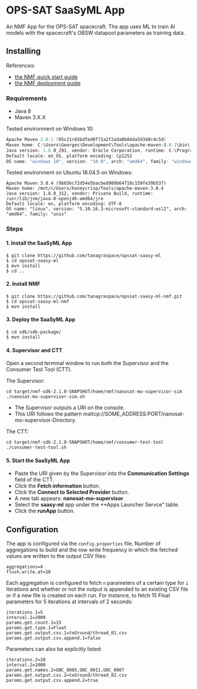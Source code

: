 # OPS-SAT SaaSyML App
An NMF App for the OPS-SAT spacecraft. The app uses ML to train AI models with the spacecraft's OBSW datapool parameters as training data. 

## Installing

References:
- [the NMF quick start guide](https://nanosat-mo-framework.readthedocs.io/en/latest/quickstart.html)
- [the NMF deployment guide](https://nanosat-mo-framework.readthedocs.io/en/latest/apps/packaging.html)

### Requirements
- Java 8
- Maven 3.X.X

Tested environment on Windows 10:
```powershell
Apache Maven 3.8.1 (05c21c65bdfed0f71a2f2ada8b84da59348c4c5d)
Maven home: C:\Users\Georges\Development\Tools\apache-maven-3.8.1\bin\..
Java version: 1.8.0_291, vendor: Oracle Corporation, runtime: C:\Program Files\Java\jdk1.8.0_291\jre
Default locale: en_US, platform encoding: Cp1252
OS name: "windows 10", version: "10.0", arch: "amd64", family: "windows"
```

Tested environment on Ubuntu 18.04.5 on Windows:
```shell
Apache Maven 3.8.4 (9b656c72d54e5bacbed989b64718c159fe39b537)
Maven home: /mnt/c/Users/honeycrisp/Tools/apache-maven-3.8.4
Java version: 1.8.0_312, vendor: Private Build, runtime: /usr/lib/jvm/java-8-openjdk-amd64/jre
Default locale: en, platform encoding: UTF-8
OS name: "linux", version: "5.10.16.3-microsoft-standard-wsl2", arch: "amd64", family: "unix"
```

### Steps

#### 1. Install the SaaSyML App
```shell
$ git clone https://github.com/tanagraspace/opssat-saasy-ml
$ cd opssat-saasy-ml
$ mvn install
$ cd ..
```

#### 2. Install NMF
```shell
$ git clone https://github.com/tanagraspace/opssat-saasy-ml-nmf.git
$ cd opssat-saasy-ml-nmf
$ mvn install
```

#### 3. Deploy the SaaSyML App
```shell
$ cd sdk/sdk-package/
$ mvn install
```

#### 4. Supervisor and CTT
Open a second terminal window to run both the Supervisor and the Consumer Test Tool (CTT).

The Supervisor:
```shell
cd target/nmf-sdk-2.1.0-SNAPSHOT/home/nmf/nanosat-mo-supervisor-sim
./nanosat-mo-supervisor-sim.sh 
```

- The Supervisor outputs a URI on the console.
- This URI follows the pattern maltcp://SOME_ADDRESS:PORT/nanosat-mo-supervisor-Directory.

The CTT:
```shell
cd target/nmf-sdk-2.1.0-SNAPSHOT/home/nmf/consumer-test-tool
./consumer-test-tool.sh
```

#### 5. Start the SaaSyML App
- Paste the URI given by the Supervisor into the **Communication Settings** field of the CTT.
- Click the **Fetch information** button.
- Click the **Connect to Selected Provider** button.
- A new tab appears: **nanosat-mo-supervisor**. 
- Select the **saasy-ml** app under the **Apps Launcher Servce" table.
- Click the **runApp** button.

## Configuration

The app is configured via the `config.properties` file. Number of aggregations to build and the row write frequency in which the fetched values are written to the output CSV files:
```
aggregations=4
flush.write.at=10
```

Each aggregation is configured to fetch `n` parameters of a certain type for `i` iterations and whether or not the output is appended to an existing CSV file or if a new file is created on each run. For instance, to fetch 15 Float parameters for 5 iterations at intervals of 2 seconds:

```
iterations.1=5
interval.1=2000
params.get.count.1=15
params.get.type.1=Float
params.get.output.csv.1=toGround/thread_01.csv
params.get.output.csv.append.1=false
```

Parameters can also be explicitly listed:

```
iterations.2=10
interval.2=1000
params.get.names.2=GNC_0005,GNC_0011,GNC_0007
params.get.output.csv.2=toGround/thread_02.csv
params.get.output.csv.append.2=true
```